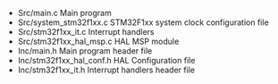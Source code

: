 - Src/main.c                 Main program
- Src/system_stm32f1xx.c     STM32F1xx system clock configuration file
- Src/stm32f1xx_it.c         Interrupt handlers 
- Src/stm32f1xx_hal_msp.c    HAL MSP module
- Inc/main.h                 Main program header file  
- Inc/stm32f1xx_hal_conf.h   HAL Configuration file
- Inc/stm32f1xx_it.h         Interrupt handlers header file